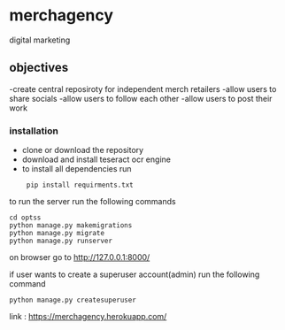 # merchagency
digital marketing
## objectives 
-create central reposiroty for independent merch retailers
-allow users to share socials
-allow users to follow each other
-allow users to post their work

### installation
- clone or download the repository
- download and install teseract ocr engine 
- to install all dependencies run
  ```shell
   pip install requirments.txt
  ```
 to run the server run the following commands
 ```shell
 cd optss
 python manage.py makemigrations
 python manage.py migrate
 python manage.py runserver
 ```
 on browser go to http://127.0.0.1:8000/
 
 if user wants to create a superuser account(admin)
 run the following command

 ```shell
 python manage.py createsuperuser
 ```
 
 link : https://merchagency.herokuapp.com/

